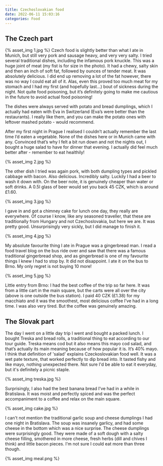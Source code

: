 ```yaml
---
title: Czechoslovakian food
date: 2022-06-11 15:03:16
categories: Food
---
```

## The Czech part
{% asset_img 1.jpg %}
Czech food is slightly better than what I ate in Munich, but still very pork and sausage heavy, and very very salty. I tried several traditional dishes, including the infamous pork knuckle. This was a huge joint of meat (my fist is for size in the photo). It had a chewy, salty skin and then an inch of soft fat, followed by ounces of tender meat. It was absolutely delicious. I did end up removing a lot of the fat however, there was no way I could eat all of it. Alas, even this proved too much meat for my stomach and I had my first (and hopefully last…) bout of sickness during the night. Not quite food poisoning, but it’s definitely going to make me cautious in the future to avoid actual food poisoning!

The dishes were always served with potato and bread dumplings, which I actually had eaten with Eva in Switzerland (Eva’s were better than the restaurants). I really like them, and you can make the potato ones with leftover mashed potato - would recommend. 

After my first night in Prague I realised I couldn’t actually remember the last time I’d eaten a vegetable. None of the dishes here or in Munich came with any. Convinced that’s why I felt a bit run down and not the nights out, I bought a huge salad to have for dinner that evening. I actually did feel much better after - remember to eat healthily!

{% asset_img 2.jpg %}

The other dish I tried was again pork, with both dumpling types and pickled cabbage with bacon. Also delicious. Incredibly salty. Luckily I had a beer to wash it down with. On the beer note, it is genuinely cheaper than water or soft drinks. A 0.5l glass of beer would set you back 45 CZK, which is around £1.60.

{% asset_img 3.jpg %}

I gave in and got a chimney cake for lunch one day, they really are everywhere. Of course I know, like any seasoned traveller, that these are traditionally from Hungary and not Czechoslovakia, but here we are. It was pretty good. Unsurprisingly very sickly, but I did manage to finish it.

{% asset_img 4.jpg %}

My absolute favourite thing I ate in Prague was a gingerbread man. I read a food travel blog on the bus ride over and saw that there was a famous traditional gingerbread shop, and as gingerbread is one of my favourite things I knew I had to stop by. It did not disappoint. I ate it on the bus to Brno. My only regret is not buying 10 more!

{% asset_img 5.jpg %}

Little entry from Brno: I had the best coffee of the trip so far here. It was from a little cart in the main square, but the carts were all over the city (above is one outside the bus station). I paid 40 CZK (£1.38) for my macchiato and it was the smoothest, most delicious coffee I’ve had in a long time. I was also very tired. But the coffee was genuinely amazing.

## The Slovak part
The day I went on a little day trip I went and bought a packed lunch. I bought Treska and bread rolls, a traditional thing to eat according to our tour guide. Treska means cod but it also means this mayo cod salad, and that’s actually its main meaning because of how popular it is. It’s 40% mayo. I think that definition of 'salad' explains Czeckoslovakian food well. It was a wet pate texture, that worked perfectly to dip bread into. It tasted fishy and like mayo, nothing unexpected there. Not sure I'd be able to eat it everyday, but it's definitely a picnic staple.

{% asset_img treska.jpg %}

Surprisingly, I also had the best banana bread I've had in a while in Bratislava. It was moist and perfectly spiced and was the perfect accompaniment to a coffee and relax on the main square.

{% asset_img cake.jpg %}

I can't not mention the traditional garlic soup and cheese dumplings I had one night in Bratislava. The soup was insanely garlicy, and had some cheese in the bottom which was a nice surprise. The cheese dumplings were surprisingly good. They were made of a soft dough with a salty cheese filling, smothered in more cheese, fresh herbs (dill and chives I think) and little bacon pieces. I'm not sure I could eat more than three though.

{% asset_img meal.png %}